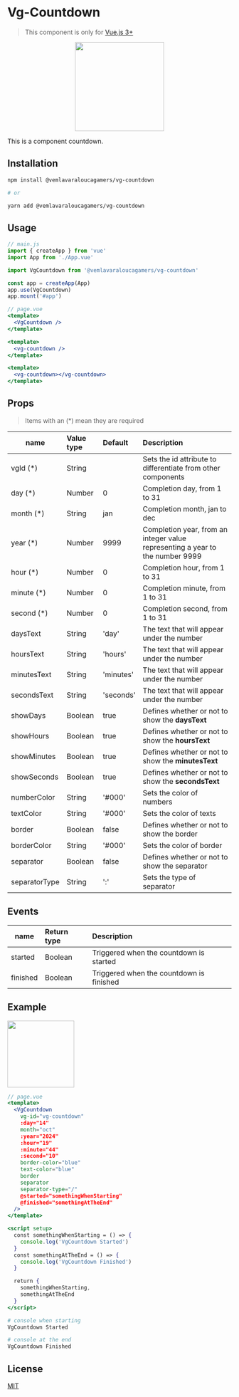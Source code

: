 # Vg-Countdown
> This component is only for [Vue.js 3+](https://vuejs.org/)
<p align="center">
  <img src="https://github.com/VemLavarALoucaGamers/vlalg-frontend-components/raw/main/vue-components/vg-countdown/images/example.gif" width="200">
</p>

This is a component countdown.

## Installation

```bash
npm install @vemlavaraloucagamers/vg-countdown

# or

yarn add @vemlavaraloucagamers/vg-countdown
```

## Usage
```js
// main.js
import { createApp } from 'vue'
import App from './App.vue'

import VgCountdown from '@vemlavaraloucagamers/vg-countdown'

const app = createApp(App)
app.use(VgCountdown)
app.mount('#app')
```

```jsx
// page.vue
<template>
  <VgCountdown />
</template>

<template>
  <vg-countdown />
</template>

<template>
  <vg-countdown></vg-countdown>
</template>
```

## Props
> Items with an (*) mean they are required

| name    | Value type | Default | Description |
| ------- | :--------- | :------ | :---------------------------- |
| vgId (*)    | String     |        | Sets the id attribute to differentiate from other components |
| day (*)    | Number     | 0       | Completion day, from 1 to 31 |
| month (*)   | String    | jan     | Completion month, jan to dec |
| year (*)   | Number     | 9999    | Completion year, from an integer value representing a year to the number 9999 |
| hour (*)   | Number     | 0       | Completion hour, from 1 to 31 |
| minute (*)   | Number   | 0       | Completion minute, from 1 to 31 |
| second (*)   | Number   | 0       | Completion second, from 1 to 31 |
| daysText    | String   | 'day'     | The text that will appear under the number |
| hoursText    | String   | 'hours'     | The text that will appear under the number |
| minutesText    | String   | 'minutes'     | The text that will appear under the number |
| secondsText    | String   | 'seconds'     | The text that will appear under the number |
| showDays    | Boolean   | true     | Defines whether or not to show the **daysText** |
| showHours    | Boolean   | true     | Defines whether or not to show the **hoursText** |
| showMinutes    | Boolean   | true     | Defines whether or not to show the **minutesText** |
| showSeconds    | Boolean   | true     | Defines whether or not to show the **secondsText** |
| numberColor    | String   | '#000'     | Sets the color of numbers |
| textColor    | String   | '#000'     | Sets the color of texts |
| border    | Boolean   | false     | Defines whether or not to show the border |
| borderColor    | String   | '#000'     | Sets the color of border |
| separator    | Boolean   | false     | Defines whether or not to show the separator |
| separatorType    | String   | ':'    | Sets the type of separator |


## Events

| name    | Return type | Description |
| ------- | :--------- | :---------------------------- |
| started | Boolean | Triggered when the countdown is started |
| finished | Boolean | Triggered when the countdown is finished |

## Example

<p align="left">
  <img src="https://github.com/VemLavarALoucaGamers/vlalg-frontend-components/raw/main/vue-components/vg-countdown/images/props_example.png" width="150">
</p>

```jsx
// page.vue
<template>
  <VgCountdown
    vg-id="vg-countdown"
    :day="14"
    month="oct"
    :year="2024"
    :hour="19"
    :minute="44"
    :second="10"
    border-color="blue"
    text-color="blue"
    border
    separator
    separator-type="/"
    @started="somethingWhenStarting"
    @finished="somethingAtTheEnd"
  />
</template>

<script setup>
  const somethingWhenStarting = () => {
    console.log('VgCountdown Started')
  }
  const somethingAtTheEnd = () => {
    console.log('VgCountdown Finished')
  }

  return {
    somethingWhenStarting,
    somethingAtTheEnd
  }
</script>
```

```bash
# console when starting
VgCountdown Started
```

```bash
# console at the end
VgCountdown Finished
```

## License

[MIT](http://opensource.org/licenses/MIT)
